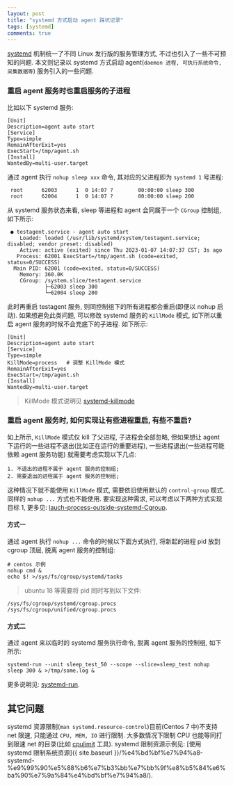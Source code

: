 ```yaml
---
layout: post
title: "systemd 方式启动 agent 踩坑记录"
tags: [systemd]
comments: true
---
```



[systemd](https://systemd.io/) 机制统一了不同 Linux 发行版的服务管理方式, 不过也引入了一些不可预知的问题. 本文则记录以 systemd 方式启动 agent(`daemon 进程, 可执行系统命令, 采集数据等`) 服务引入的一些问题. 

### 重启 agent 服务时也重启服务的子进程

比如以下 systemd 服务:

```
[Unit]
Description=agent auto start
[Service]
Type=simple
RemainAfterExit=yes
ExecStart=/tmp/agent.sh
[Install]
WantedBy=multi-user.target
```

通过 agent 执行 `nohup sleep xxx` 命令, 其对应的父进程即为 `systemd 1` 号进程:
```
 root      62003      1  0 14:07 ?        00:00:00 sleep 300
 root      62004      1  0 14:07 ?        00:00:00 sleep 200
```

从 systemd 服务状态来看, sleep 等进程和 agent 会同属于一个 `CGroup` 控制组, 如下所示:
```
 ● testagent.service - agent auto start
    Loaded: loaded (/usr/lib/systemd/system/testagent.service; disabled; vendor preset: disabled)
    Active: active (exited) since Thu 2023-01-07 14:07:37 CST; 3s ago
   Process: 62001 ExecStart=/tmp/agent.sh (code=exited, status=0/SUCCESS)
  Main PID: 62001 (code=exited, status=0/SUCCESS)
    Memory: 360.0K
    CGroup: /system.slice/testagent.service
            ├─62003 sleep 300
            └─62004 sleep 200
```

此时再重启 testagent 服务, 则同控制组下的所有进程都会重启(即便以 nohup 启动). 如果想避免此类问题, 可以修改 systemd 服务的 `KillMode` 模式, 如下所以重启 agent 服务的时候不会充底下的子进程. 如下所示:
```
[Unit]
Description=agent auto start
[Service]
Type=simple
KillMode=process   # 调整 KillMode 模式
RemainAfterExit=yes
ExecStart=/tmp/agent.sh
[Install]
WantedBy=multi-user.target
```

> KillMode 模式说明见 [systemd-killmode](https://www.freedesktop.org/software/systemd/man/systemd.kill.html)

### 重启 agent 服务时, 如何实现让有些进程重启, 有些不重启?

如上所示, `KillMode` 模式仅 kill 了父进程, 子进程会全部忽略, 但如果想让 agent 下运行的一些进程不退出(比如正在运行的重要进程), 一些进程退出(一些进程可能依赖 agent 服务功能) 就需要考虑实现以下几点:
```
1. 不退出的进程不属于 agent 服务的控制组;
2. 需要退出的进程属于 agent 服务的控制组;
```

这种情况下就不能使用 `KillMode` 模式, 需要依旧使用默认的 `control-group` 模式.  同样的 `nohup ...` 方式也不能使用. 要实现这种需求, 可以考虑以下两种方式实现目标 1, 更多见: [lauch-process-outside-systemd-Cgroup](https://stackoverflow.com/questions/35200232/how-to-launch-a-process-outside-a-systemd-control-group). 

#### 方式一

通过 agent 执行 `nohup ...` 命令的时候以下面方式执行, 将新起的进程 pid 放到 cgroup 顶层, 脱离 agent 服务的控制组:
```
# centos 示例
nohup cmd &
echo $! >/sys/fs/cgroup/systemd/tasks
```

> ubuntu 18 等需要将 pid 同时写到以下文件:
```
/sys/fs/cgroup/systemd/cgroup.procs
/sys/fs/cgroup/unified/cgroup.procs
```

#### 方式二

通过 agent 来以临时的 systemd 服务执行命令, 脱离 agent 服务的控制组, 如下所示:
```
systemd-run --unit sleep_test_50 --scope --slice=sleep_test nohup sleep 300 & >/tmp/some.log &
```

更多说明见: [systemd-run](https://access.redhat.com/documentation/en-us/red_hat_enterprise_linux/7/html/resource_management_guide/chap-using_control_groups#sec-Creating_Transient_Cgroups_with_systemd-run).

## 其它问题

systemd 资源限制(`man systemd.resource-control`)目前(Centos 7 中)不支持 net 限速, 只能通过 `CPU, MEM, IO` 进行限制. 大多数情况下限制 CPU 也能等同打到限速 net 的目录(比如 [cpulimit](https://github.com/opsengine/cpulimit) 工具). systemd 限制资源示例见: [使用 systemd 限制系统资源]{{ site.baseurl }}/%e4%bd%bf%e7%94%a8-systemd-%e9%99%90%e5%88%b6%e7%b3%bb%e7%bb%9f%e8%b5%84%e6%ba%90%e7%9a%84%e4%bd%bf%e7%94%a8/).
